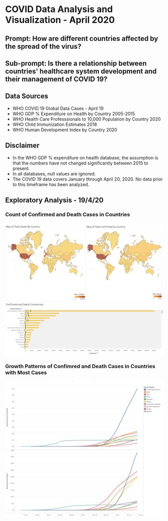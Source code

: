 # COVID Data Analysis and Visualization - April 2020

## Prompt: How are different countries affected by the spread of the virus?

## Sub-prompt: Is there a relationship between countries' healthcare system development and their management of COVID 19?

## Data Sources

 - WHO COVID 19 Global Data Cases - April 19
 - WHO GDP % Expenditure on Health by Country 2005-2015
 - WHO Health Care Professsionals to 10,000 Population by Country 2020
 - WHO Child Immunization Estimates 2018
 - WHO Human Development Index by Country 2020

## Disclaimer

- In the WHO GDP % expenditure on health database, the assumption is that the numbers have not changed significantly between 2015 to present.
- In all databases, null values are ignored.
- The COVID 19 data covers January through April 20, 2020. No data prior to this timeframe has been analyzed. 

## Exploratory Analysis - 19/4/20

### Count of Confirmed and Death Cases in Countries 

![Maps.png](https://github.com/spogoff/COVID_data_analysis_Apr20/blob/master/Assets/Maps.png?raw=true)

### Growth Patterns of Confimred and Death Cases in Countries with Most Cases

![Running_sum_death_confirmed.png](https://github.com/spogoff/COVID_data_analysis_Apr20/blob/master/Assets/Running_sum_death_confirmed.png?raw=true)

 
